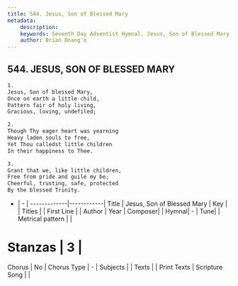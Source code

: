 ```yaml
---
title: 544. Jesus, Son of Blessed Mary
metadata:
    description: 
    keywords: Seventh Day Adventist Hymnal, Jesus, Son of Blessed Mary, , 
    author: Brian Onang'o
---
```



## 544. JESUS, SON OF BLESSED MARY

```txt
1.
Jesus, Son of blessed Mary,
Once on earth a little child,
Pattern fair of holy living,
Gracious, loving, undefiled;

2.
Though Thy eager heart was yearning
Heavy laden souls to free,
Yet Thou calledst little children
In their happiness to Thee.

3.
Grant that we, like little children,
Free from pride and guile my be;
Cheerful, trusting, safe, protected
By the blessed Trinity.
```

- |   -  |
-------------|------------|
Title | Jesus, Son of Blessed Mary |
Key |  |
Titles |  |
First Line |  |
Author | 
Year | 
Composer|  |
Hymnal|  - |
Tune|  |
Metrical pattern | |
# Stanzas | 3 |
Chorus | No |
Chorus Type | - |
Subjects |  |
Texts |  |
Print Texts | 
Scripture Song |  |
  

